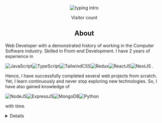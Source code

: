 <p align="center">
<img src="https://readme-typing-svg.herokuapp.com?color=08CE90&center=true&vCenter=true&lines=Hello+everyone!!!;My+name+is+Wai+Yan+Phioe.;I'm+a+full-stack+developer." alt="typing intro">
</p>

<p align="center"> 
  Visitor count<br>
  <img src="https://profile-counter.glitch.me/waiyanphioe/count.svg" alt="" />
</p>

<p align="center">
<h2 align="center">About</h2>

Web Developer with a demonstrated history of working in the Computer Software industry. Skilled in Front-end Development. I have 2 years of experience in

<img src="https://img.shields.io/badge/JavaScript-F7DF1E.svg?style=for-the-badge&logo=JavaScript&logoColor=black" alt="JavaScript"><img src="https://img.shields.io/badge/TypeScript-3178C6.svg?style=for-the-badge&logo=TypeScript&logoColor=white" alt="TypeScript"><img src="https://img.shields.io/badge/Tailwind%20CSS-06B6D4.svg?style=for-the-badge&logo=Tailwind-CSS&logoColor=white" alt="TailwindCSS"><img src="https://img.shields.io/badge/Redux-764ABC.svg?style=for-the-badge&logo=Redux&logoColor=white" alt="Redux"><img src="https://img.shields.io/badge/React-61DAFB.svg?style=for-the-badge&logo=React&logoColor=black" alt="ReactJS"><img src="https://img.shields.io/badge/Next.js-000000.svg?style=for-the-badge&logo=nextdotjs&logoColor=white" alt="NextJS"> .
 
Hence, I have successfully completed several web projects from scratch.
Yet, I learn continuously and never stop exploring new technologies. So, I have also gained knowledge of 

<img src="https://img.shields.io/badge/Node.js-339933.svg?style=for-the-badge&logo=nodedotjs&logoColor=white" alt="NodeJS"><img src="https://img.shields.io/badge/Express-000000.svg?style=for-the-badge&logo=Express&logoColor=white" alt="ExpressJS"><img src="https://img.shields.io/badge/MongoDB-47A248.svg?style=for-the-badge&logo=MongoDB&logoColor=white" alt="MongoDB"><img src="https://img.shields.io/badge/Python-4B8BBE.svg?style=for-the-badge&logo=Python&logoColor=white" alt="Python"> 

with time.

</p>


<details>
<p align="center">
  <a href="https://github.com/waiyanphioe">
    <img src="http://github-profile-summary-cards.vercel.app/api/cards/profile-details?username=waiyanphioe&theme=transparent" />
  </a>
  <a href="https://github.com/waiyanphioe">
    <img src="https://github-readme-streak-stats.herokuapp.com/?user=waiyanphioe&hide_border=true&card_width=338&theme=transparent" />
  </a>
  <a href="https://github.com/waiyanphioe">
    <img src="http://github-profile-summary-cards.vercel.app/api/cards/stats?username=waiyanphioe&theme=transparent" />
  </a>
  <a href="https://github.com/waiyanphioe">
    <img src="https://github-readme-stats.vercel.app/api/top-langs/?username=waiyanphioe&langs_count=10&exclude_repo=&hide=jupyter%20notebook,vim%20script,cmake,makefile,batchfile,emacs%20lisp,css,html&layout=default&card_width=699&hide_border=true&theme=transparent" />
  </a>
</p>
</details>
